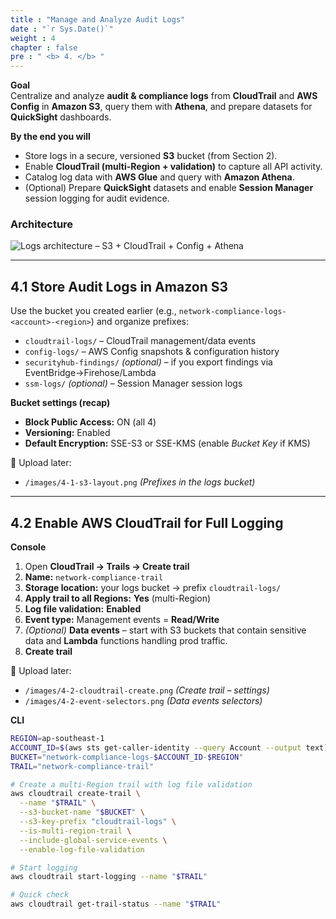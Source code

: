 ```yaml
---
title : "Manage and Analyze Audit Logs"
date : "`r Sys.Date()`"
weight : 4
chapter : false
pre : " <b> 4. </b> "
---
```



**Goal**  
Centralize and analyze **audit & compliance logs** from **CloudTrail** and **AWS Config** in **Amazon S3**, query them with **Athena**, and prepare datasets for **QuickSight** dashboards.

**By the end you will**
- Store logs in a secure, versioned **S3** bucket (from Section 2).  
- Enable **CloudTrail (multi-Region + validation)** to capture all API activity.  
- Catalog log data with **AWS Glue** and query with **Amazon Athena**.  
- (Optional) Prepare **QuickSight** datasets and enable **Session Manager** session logging for audit evidence.

### Architecture
![Logs architecture – S3 + CloudTrail + Config + Athena]( /images/4-arch-logs.png )

---

## 4.1 Store Audit Logs in Amazon S3

Use the bucket you created earlier (e.g., `network-compliance-logs-<account>-<region>`) and organize prefixes:

- `cloudtrail-logs/` – CloudTrail management/data events  
- `config-logs/` – AWS Config snapshots & configuration history  
- `securityhub-findings/` *(optional)* – if you export findings via EventBridge→Firehose/Lambda  
- `ssm-logs/` *(optional)* – Session Manager session logs

**Bucket settings (recap)**
- **Block Public Access:** ON (all 4)  
- **Versioning:** Enabled  
- **Default Encryption:** SSE-S3 or SSE-KMS (enable *Bucket Key* if KMS)

📸 Upload later:
- `/images/4-1-s3-layout.png` *(Prefixes in the logs bucket)*

---

## 4.2 Enable AWS CloudTrail for Full Logging

**Console**
1. Open **CloudTrail → Trails → Create trail**  
2. **Name:** `network-compliance-trail`  
3. **Storage location:** your logs bucket → prefix `cloudtrail-logs/`  
4. **Apply trail to all Regions:** **Yes** (multi-Region)  
5. **Log file validation:** **Enabled**  
6. **Event type:** Management events = **Read/Write**  
7. *(Optional)* **Data events** – start with S3 buckets that contain sensitive data and **Lambda** functions handling prod traffic.  
8. **Create trail**

📸 Upload later:
- `/images/4-2-cloudtrail-create.png` *(Create trail – settings)*
- `/images/4-2-event-selectors.png` *(Data events selectors)*

**CLI**
```bash
REGION=ap-southeast-1
ACCOUNT_ID=$(aws sts get-caller-identity --query Account --output text)
BUCKET="network-compliance-logs-$ACCOUNT_ID-$REGION"
TRAIL="network-compliance-trail"

# Create a multi-Region trail with log file validation
aws cloudtrail create-trail \
  --name "$TRAIL" \
  --s3-bucket-name "$BUCKET" \
  --s3-key-prefix "cloudtrail-logs" \
  --is-multi-region-trail \
  --include-global-service-events \
  --enable-log-file-validation

# Start logging
aws cloudtrail start-logging --name "$TRAIL"

# Quick check
aws cloudtrail get-trail-status --name "$TRAIL"
